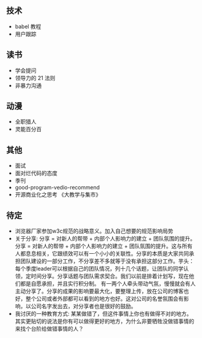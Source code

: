 ## 技术
- babel 教程
- 用户跟踪

## 读书
- 学会提问
- 领导力的 21 法则
- 非暴力沟通


## 动漫
- 全职猎人
- 灵能百分百

## 其他
- 面试
- 面对烂代码的态度​
- 季刊
- good-program-vedio-recommend
- 开源商业化之思考 《大教学与集市》

## 待定
- 浏览器厂家参加w3c规范的战略意义。加入自己想要的规范影响局势
- 关于分享: ​分享 = 对新人的帮带 + 内部个人影响力的建立 + 团队氛围的提升。分享 = 对新人的帮带 + 内部个人影响力的建立 + 团队氛围的提升。这与所有人都息息相关，它跟绩效可以有一个小小的关联性。分享的本质是大家共同承担团队建设的一部分工作，不分享差不多就等于没有承担这部分工作。芋头：每个季度leader可以根据自己的团队情况，列十几个话题，让团队的同学认领，定时间分享。分享话题与团队需求契合。我们以前是排着计划写，现在他们都是自愿承担，并且实行积分制。
有一两个人牵头带动气氛，慢慢就会有人主动分享了。分享的成果的影响要最大化，要整理上传，放在公司的博客也好，整个公司或者外部都可以看到的地方也好。这对公司的名誉氛围会有影响，以公司名字发出去，对分享者也是很好的鼓励。
- 我讨厌的一种教育方式: 某某做错了，但这件事情上你也有做得不对的地方。其实更贴切的说法是你有可以做得更好的地方，为什么非要牺牲没做错事情的来找个台阶给做错事情的人？
